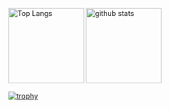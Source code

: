 <p align="left"> 
  <img alt="Top Langs" height="150px" src="https://github-readme-stats.vercel.app/api/top-langs/?username=bioimage-informatics&layout=compact&show_icons=true&theme=onedark" />
  <img alt="github stats" height="150px" src="https://github-readme-stats.vercel.app/api?username=bioimage-informatics&theme=onedark&show_icons=ture" />
</p>

[![trophy](https://github-profile-trophy.vercel.app/?username=bioimage-informatics&theme=onedark&column=7
)](https://github.com/ryo-ma/github-profile-trophy)
